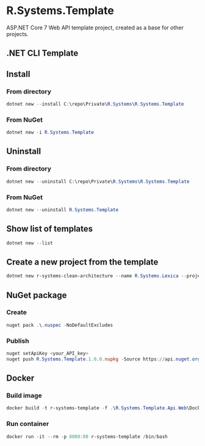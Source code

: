 # R.Systems.Template

ASP.NET Core 7 Web API template project, created as a base for other projects.

## .NET CLI Template

## Install

### From directory

```powershell
dotnet new --install C:\repo\Private\R.Systems\R.Systems.Template
```

### From NuGet

```powershell
dotnet new -i R.Systems.Template
```

## Uninstall

### From directory

```powershell
dotnet new --uninstall C:\repo\Private\R.Systems\R.Systems.Template
```

### From NuGet

```powershell
dotnet new --uninstall R.Systems.Template
```

## Show list of templates

```powershell
dotnet new --list
```

## Create a new project from the template

```powershell
dotnet new r-systems-clean-architecture --name R.Systems.Lexica --projectNameKebabCase r-systems-lexica
```

## NuGet package

### Create

```powershell
nuget pack .\.nuspec -NoDefaultExcludes
```

### Publish

```powershell
nuget setApiKey <your_API_key>
nuget push R.Systems.Template.1.0.0.nupkg -Source https://api.nuget.org/v3/index.json
```

## Docker

### Build image

```powershell
docker build -t r-systems-template -f .\R.Systems.Template.Api.Web\Dockerfile .
```

### Run container

```powershell
docker run -it --rm -p 8080:80 r-systems-template /bin/bash
```
